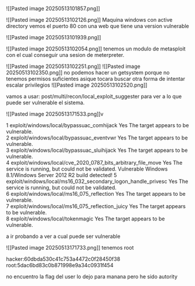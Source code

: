   ![[Pasted image 20250513101857.png]]

![[Pasted image 20250513102126.png]]
Maquina windows con active directory vemos el puerto 80 con una web que tiene una version vulnerable

![[Pasted image 20250513101939.png]]


![[Pasted image 20250513102054.png]]
tenemos un modulo de metasploit con el cual conseguir una sesion de meterpreter.

![[Pasted image 20250513102251.png]]
![[Pasted image 20250513102350.png]]
no podemos hacer un getsystem porque no tenemos permisos suficientes asique tocara buscar otra forma de intentar escalar privilegios 
![[Pasted image 20250513102520.png]]

vamos a usar:
post/multi/recon/local_exploit_suggester
para ver a lo que puede ser vulnerable el sistema.
 
![[Pasted image 20250513171533.png]]v

 1   exploit/windows/local/bypassuac_comhijack                      Yes                      The target appears to be vulnerable.                                                                             
 2   exploit/windows/local/bypassuac_eventvwr                       Yes                      The target appears to be vulnerable.                                                                             
 3   exploit/windows/local/bypassuac_sluihijack                     Yes                      The target appears to be vulnerable.                                                                             
 4   exploit/windows/local/cve_2020_0787_bits_arbitrary_file_move   Yes                      The service is running, but could not be validated. Vulnerable Windows 8.1/Windows Server 2012 R2 build detected!
 5   exploit/windows/local/ms16_032_secondary_logon_handle_privesc  Yes                      The service is running, but could not be validated.                                                              
 6   exploit/windows/local/ms16_075_reflection                      Yes                      The target appears to be vulnerable.                                                                             
 7   exploit/windows/local/ms16_075_reflection_juicy                Yes                      The target appears to be vulnerable.                                                                             
 8   exploit/windows/local/tokenmagic                               Yes                      The target appears to be vulnerable.   
 
 a ir probando a ver a cual puede ser vulnerable 
 
 ![[Pasted image 20250513171733.png]]
 tenemos root
 
 
 hacker:60dbda530c41c753a4472c0f28450f38
 root:5dac6bd83c0b871998e9a34c0931f454
 
 no encuentro la flag del user lo dejo para manana pero he sido autority